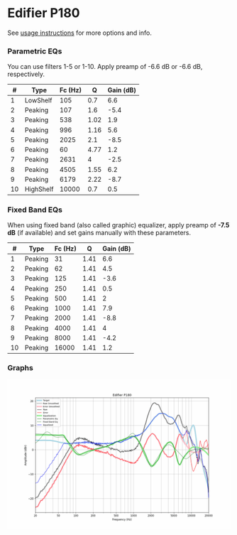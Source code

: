 # Edifier P180
See [usage instructions](https://github.com/jaakkopasanen/AutoEq#usage) for more options and info.

### Parametric EQs
You can use filters 1-5 or 1-10. Apply preamp of -6.6 dB or -6.6 dB, respectively.

|   # | Type      |   Fc (Hz) |    Q |   Gain (dB) |
|-----|-----------|-----------|------|-------------|
|   1 | LowShelf  |       105 | 0.7  |         6.6 |
|   2 | Peaking   |       107 | 1.6  |        -5.4 |
|   3 | Peaking   |       538 | 1.02 |         1.9 |
|   4 | Peaking   |       996 | 1.16 |         5.6 |
|   5 | Peaking   |      2025 | 2.1  |        -8.5 |
|   6 | Peaking   |        60 | 4.77 |         1.2 |
|   7 | Peaking   |      2631 | 4    |        -2.5 |
|   8 | Peaking   |      4505 | 1.55 |         6.2 |
|   9 | Peaking   |      6179 | 2.22 |        -8.7 |
|  10 | HighShelf |     10000 | 0.7  |         0.5 |

### Fixed Band EQs
When using fixed band (also called graphic) equalizer, apply preamp of **-7.5 dB** (if available) and set gains manually with these parameters.

|   # | Type    |   Fc (Hz) |    Q |   Gain (dB) |
|-----|---------|-----------|------|-------------|
|   1 | Peaking |        31 | 1.41 |         6.6 |
|   2 | Peaking |        62 | 1.41 |         4.5 |
|   3 | Peaking |       125 | 1.41 |        -3.6 |
|   4 | Peaking |       250 | 1.41 |         0.5 |
|   5 | Peaking |       500 | 1.41 |         2   |
|   6 | Peaking |      1000 | 1.41 |         7.9 |
|   7 | Peaking |      2000 | 1.41 |        -8.8 |
|   8 | Peaking |      4000 | 1.41 |         4   |
|   9 | Peaking |      8000 | 1.41 |        -4.2 |
|  10 | Peaking |     16000 | 1.41 |         1.2 |

### Graphs
![](./Edifier%20P180.png)
